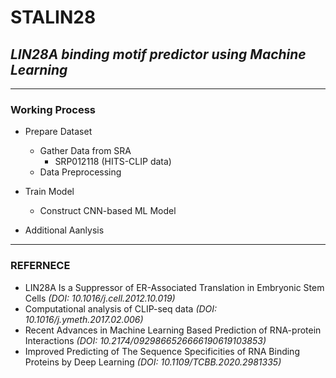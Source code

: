 # STALIN28

## _LIN28A binding motif predictor using Machine Learning_

- - -

### Working Process
- Prepare Dataset
	- Gather Data from SRA
		- SRP012118 (HITS-CLIP data)
	- Data Preprocessing
- Train Model
	- Construct CNN-based ML Model

- Additional Aanlysis

- - - 

### REFERNECE
- LIN28A Is a Suppressor of ER-Associated Translation in Embryonic Stem Cells _(DOI: 10.1016/j.cell.2012.10.019)_
- Computational analysis of CLIP-seq data _(DOI: 10.1016/j.ymeth.2017.02.006)_
- Recent Advances in Machine Learning Based Prediction of RNA-protein Interactions _(DOI: 10.2174/0929866526666190619103853)_
- Improved Predicting of The Sequence Specificities of RNA Binding Proteins by Deep Learning _(DOI: 10.1109/TCBB.2020.2981335)_
